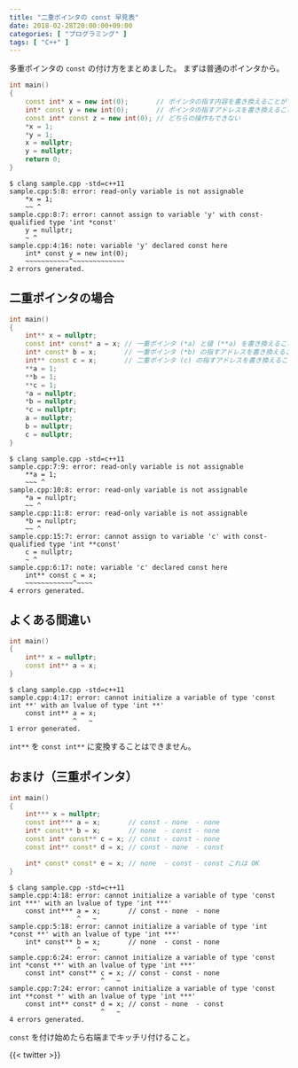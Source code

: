 ```yaml
---
title: "二重ポインタの const 早見表"
date: 2018-02-28T20:00:00+09:00
categories: [ "プログラミング" ]
tags: [ "C++" ]
---
```


多重ポインタの ```const``` の付け方をまとめました。
まずは普通のポインタから。

```cpp
int main()
{
    const int* x = new int(0);       // ポインタの指す内容を書き換えることができない
    int* const y = new int(0);       // ポインタの指すアドレスを書き換えることができない
    const int* const z = new int(0); // どちらの操作もできない
    *x = 1;
    *y = 1;
    x = nullptr;
    y = nullptr;
    return 0;
}
```

```shell
$ clang sample.cpp -std=c++11
sample.cpp:5:8: error: read-only variable is not assignable
    *x = 1;
    ~~ ^
sample.cpp:8:7: error: cannot assign to variable 'y' with const-qualified type 'int *const'
    y = nullptr;
    ~ ^
sample.cpp:4:16: note: variable 'y' declared const here
    int* const y = new int(0);
    ~~~~~~~~~~~^~~~~~~~~~~~~~
2 errors generated.
```

## 二重ポインタの場合

```cpp
int main()
{
    int** x = nullptr;
    const int* const* a = x; // 一重ポインタ (*a) と値 (**a) を書き換えることができない
    int* const* b = x;       // 一重ポインタ (*b) の指すアドレスを書き換えることができない
    int** const c = x;       // 二重ポインタ (c) の指すアドレスを書き換えることができない
    **a = 1;
    **b = 1;
    **c = 1;
    *a = nullptr;
    *b = nullptr;
    *c = nullptr;
    a = nullptr;
    b = nullptr;
    c = nullptr;
}
```

```shell
$ clang sample.cpp -std=c++11
sample.cpp:7:9: error: read-only variable is not assignable
    **a = 1;
    ~~~ ^
sample.cpp:10:8: error: read-only variable is not assignable
    *a = nullptr;
    ~~ ^
sample.cpp:11:8: error: read-only variable is not assignable
    *b = nullptr;
    ~~ ^
sample.cpp:15:7: error: cannot assign to variable 'c' with const-qualified type 'int **const'
    c = nullptr;
    ~ ^
sample.cpp:6:17: note: variable 'c' declared const here
    int** const c = x;
    ~~~~~~~~~~~~^~~~~
4 errors generated.
```

## よくある間違い

```cpp
int main()
{
    int** x = nullptr;
    const int** a = x;
}
```

```shell
$ clang sample.cpp -std=c++11
sample.cpp:4:17: error: cannot initialize a variable of type 'const int **' with an lvalue of type 'int **'
    const int** a = x;
                ^   ~
1 error generated.
```

```int**``` を ```const int**``` に変換することはできません。

## おまけ（三重ポインタ）

```cpp
int main()
{
    int*** x = nullptr;
    const int*** a = x;       // const - none  - none
    int* const** b = x;       // none  - const - none
    const int* const** c = x; // const - const - none
    const int** const* d = x; // const - none  - const

    int* const* const* e = x; // none  - const - const これは OK
}
```

```shell
$ clang sample.cpp -std=c++11
sample.cpp:4:18: error: cannot initialize a variable of type 'const int ***' with an lvalue of type 'int ***'
    const int*** a = x;       // const - none  - none
                 ^   ~
sample.cpp:5:18: error: cannot initialize a variable of type 'int *const **' with an lvalue of type 'int ***'
    int* const** b = x;       // none  - const - none
                 ^   ~
sample.cpp:6:24: error: cannot initialize a variable of type 'const int *const **' with an lvalue of type 'int ***'
    const int* const** c = x; // const - const - none
                       ^   ~
sample.cpp:7:24: error: cannot initialize a variable of type 'const int **const *' with an lvalue of type 'int ***'
    const int** const* d = x; // const - none  - const
                       ^   ~
4 errors generated.
```

```const``` を付け始めたら右端までキッチリ付けること。

{{< twitter >}}
